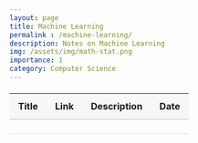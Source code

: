 ```yaml
---
layout: page
title: Machine Learning
permalink : /machine-learning/
description: Notes on Machine Learning
img: /assets/img/math-stat.png
importance: 1
category: Computer Science
---
```


<style>
    /* Table styles */
table {
    width: auto;
    border-collapse: collapse;
    margin: 20px 0;
    font-size: 1rem;
}

/* Table header styles */
thead {
    background-color: #f7f7f7;
}

table th {
    padding: 12px 15px;
    text-align: left;
    border-bottom: 2px solid #ddd;
    font-weight: bold;
    font-size: 1rem;
}

/* Table body styles */
tbody tr {
    border-bottom: 1px solid #ddd;
}
table td {
    font-weight: normal;
    font-size: 1rem;
}

tbody tr:hover {
    background-color: #f5f5f5;
}

td {
    padding: 12px 15px;
    vertical-align: top;
}

/* Link styles */
td a {
    color: #3498db;
    text-decoration: none;
    transition: color 0.3s ease;
}

td a:hover {
    color: #2c3e50;
}
</style>


| Title | Link | Description | Date |
|-------|------|-------------|------|
|       |      |             |      |